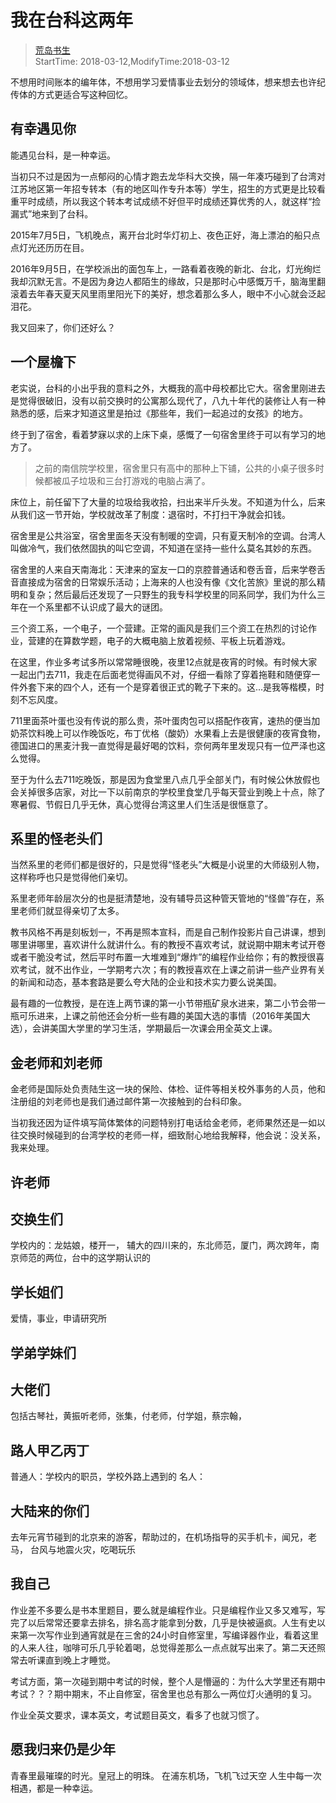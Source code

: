 # 我在台科这两年
> [荒岛书生](http://www.lidaxiang.cn/)  
> StartTime: 2018-03-12,ModifyTime:2018-03-12

不想用时间账本的编年体，不想用学习爱情事业去划分的领域体，想来想去也许纪传体的方式更适合写这种回忆。

## 有幸遇见你
能遇见台科，是一种幸运。

当初只不过是因为一点郁闷的心情才跑去龙华科大交换，隔一年凑巧碰到了台湾对江苏地区第一年招专转本（有的地区叫作专升本等）学生，招生的方式更是比较看重平时成绩，所以我这个转本考试成绩不好但平时成绩还算优秀的人，就这样“捡漏式”地来到了台科。

2015年7月5日，飞机晚点，离开台北时华灯初上、夜色正好，海上漂泊的船只点点灯光还历历在目。

2016年9月5日，在学校派出的面包车上，一路看着夜晚的新北、台北，灯光绚烂我却沉默无言。不是因为身边人都陌生的缘故，只是那时心中感慨万千，脑海里翻滚着去年春天夏天风里雨里阳光下的美好，想念着那么多人，眼中不小心就会泛起泪花。

我又回来了，你们还好么？

## 一个屋檐下
老实说，台科的小出乎我的意料之外，大概我的高中母校都比它大。宿舍里刚进去是觉得很破旧，没有以前交换时的公寓那么现代了，八九十年代的装修让人有一种熟悉的感，后来才知道这里是拍过《那些年，我们一起追过的女孩》的地方。

终于到了宿舍，看着梦寐以求的上床下桌，感慨了一句宿舍里终于可以有学习的地方了。

> 之前的南信院学校里，宿舍里只有高中的那种上下铺，公共的小桌子很多时候都被瓜子垃圾和三台打游戏的电脑占满了。

床位上，前任留下了大量的垃圾给我收拾，扫出来半斤头发。不知道为什么，后来从我们这一节开始，学校就改革了制度：退宿时，不打扫干净就会扣钱。

宿舍里是公共浴室，宿舍里面冬天没有制暖的空调，只有夏天制冷的空调。台湾人叫做冷气，我们依然固执的叫它空调，不知道在坚持一些什么莫名其妙的东西。

宿舍里的人来自天南海北：天津来的室友一口的京腔普通话和卷舌音，后来学卷舌音直接成为宿舍的日常娱乐活动；上海来的人也没有像《文化苦旅》里说的那么精明和复杂；然后最后还发现了一只野生的我专科学校里的同系同学，我们为什么三年在一个系里都不认识成了最大的谜团。

三个资工系，一个电子，一个营建。正常的画风是我们三个资工在热烈的讨论作业，营建的在算数学题，电子的大概电脑上放着视频、平板上玩着游戏。

在这里，作业多考试多所以常常睡很晚，夜里12点就是夜宵的时候。有时候大家一起出门去711，我走在后面老觉得画风不对，仔细一看除了穿着拖鞋和随便穿一件外套下来的四个人，还有一个是穿着很正式的靴子下来的。这...是我等楷模，时刻不忘风度。

711里面茶叶蛋也没有传说的那么贵，茶叶蛋肉包可以搭配作夜宵，速热的便当加奶茶饮料晚上可以作晚饭吃，布丁优格（酸奶）水果看上去是很健康的夜宵食物，德国进口的黑麦汁我一直觉得是最好喝的饮料，奈何两年里发现只有一位严泽也这么觉得。

至于为什么去711吃晚饭，那是因为食堂里八点几乎全部关门，有时候公休放假也会关掉很多店家，对比一下以前南京的学校里食堂几乎每天营业到晚上十点，除了寒暑假、节假日几乎无休，真心觉得台湾这里人们生活是很惬意了。

## 系里的怪老头们
当然系里的老师们都是很好的，只是觉得“怪老头”大概是小说里的大师级别人物，这样称呼也只是觉得他们亲切。

系里老师年龄层次分的也是挺清楚地，没有辅导员这种管天管地的“怪兽”存在，系里老师们就显得亲切了太多。

教书风格不再是刻板划一，不再是照本宣科，而是自己制作投影片自己讲课，想到哪里讲哪里，喜欢讲什么就讲什么。有的教授不喜欢考试，就说期中期末考试开卷或者干脆没考试，然后平时布置一大堆难到“爆炸”的编程作业给你；有的教授很喜欢考试，就不出作业，一学期考六次；有的教授喜欢在上课之前讲一些产业界有关的新闻和动态，基本套路是要么夸大陆的企业和技术实力要么说美国。

最有趣的一位教授，是在连上两节课的第一小节带瓶矿泉水进来，第二小节会带一瓶可乐进来，上课之前他还会分析一些有趣的美国大选的事情（2016年美国大选），会讲美国大学里的学习生活，学期最后一次课会用全英文上课。

## 金老师和刘老师
金老师是国际处负责陆生这一块的保险、体检、证件等相关校外事务的人员，他和注册组的刘老师也是我们通过邮件第一次接触到的台科印象。

当初我还因为证件填写简体繁体的问题特别打电话给金老师，老师果然还是一如以往交换时候碰到的台湾学校的老师一样，细致耐心地给我解释，他会说：没关系，我来处理。


## 许老师

## 交换生们
学校内的：龙姑娘，楼开一，
辅大的四川来的，东北师范，厦门，两次跨年，南京师范的两位，台中的这学期认识的

## 学长姐们
爱情，事业，申请研究所

## 学弟学妹们

## 大佬们
包括古琴社，黄振听老师，张集，付老师，付学姐，蔡宗翰，

## 路人甲乙丙丁
普通人：学校内的职员，学校外路上遇到的
名人：

## 大陆来的你们
去年元宵节碰到的北京来的游客，帮助过的，在机场指导的买手机卡，闻兄，老马，
台风与地震火灾，吃喝玩乐

## 我自己
作业差不多要么是书本里题目，要么就是编程作业。只是编程作业又多又难写，写完了以后常常还要拿去排名，排名高才能拿到分数，几乎是快被逼疯。人生有史以来第一次写作业到通宵就是在三舍的24小时自修室里，写编译器作业，看着这里的人来人往，咖啡可乐几乎轮着喝，总觉得差那么一点点就写出来了。第二天还照常去听课直到晚上才睡觉。

考试方面，第一次碰到期中考试的时候，整个人是懵逼的：为什么大学里还有期中考试？？？期中期末，不止自修室，宿舍里也总有那么一两位灯火通明的复习。

作业全英文要求，课本英文，考试题目英文，看多了也就习惯了。

## 愿我归来仍是少年
青春里最璀璨的时光。皇冠上的明珠。
在浦东机场，飞机飞过天空
人生中每一次相遇，都是一种幸运。

